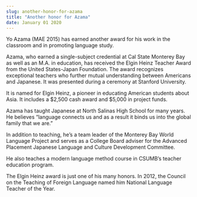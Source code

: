 ```yaml
---
slug: another-honor-for-azama
title: "Another honor for Azama"
date: January 01 2020
---
```


<p>Yo Azama (MAE 2015) has earned another award for his work in the classroom and in promoting language study.
</p><p>Azama, who earned a single&#45;subject credential at Cal State Monterey Bay as well as an M.A. in education, has received the Elgin Heinz Teacher Award from the United States&#45;Japan Foundation. The award recognizes exceptional teachers who further mutual understanding between Americans and Japanese. It was presented during a ceremony at Stanford University.
</p><p>It is named for Elgin Heinz, a pioneer in educating American students about Asia. It includes a $2,500 cash award and $5,000 in project funds.

Azama has taught Japanese at North Salinas High School for many years. He believes “language connects us and as a result it binds us into the global family that we are.”

In addition to teaching, he’s a team leader of the Monterey Bay World Language Project and serves as a College Board adviser for the Advanced Placement Japanese Language and Culture Development Committee.
</p><p>He also teaches a modern language method course in CSUMB’s teacher education program.
</p><p>The Elgin Heinz award is just one of his many honors. In 2012, the Council on the Teaching of Foreign Language named him National Language Teacher of the Year.
</p>
